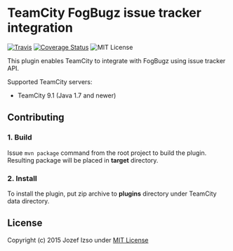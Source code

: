TeamCity FogBugz issue tracker integration
==============================================================

[![Travis](https://img.shields.io/travis/jozefizso/teamcity-fogbugz.svg)](https://travis-ci.org/jozefizso/teamcity-fogbugz)
[![Coverage Status](https://img.shields.io/coveralls/jozefizso/teamcity-fogbugz.svg)](https://coveralls.io/github/jozefizso/teamcity-fogbugz?branch=master)
![MIT License](https://img.shields.io/github/license/jozefizso/teamcity-fogbugz.svg)

This plugin enables TeamCity to integrate with FogBugz using
issue tracker API.

Supported TeamCity servers:

* TeamCity 9.1 (Java 1.7 and newer)


## Contributing

### 1. Build
Issue `mvn package` command from the root project to build the plugin.
Resulting package will be placed in **target** directory. 

### 2. Install
To install the plugin, put zip archive to **plugins** directory
under TeamCity data directory.


## License

Copyright (c) 2015 Jozef Izso under [MIT License](LICENSE)
